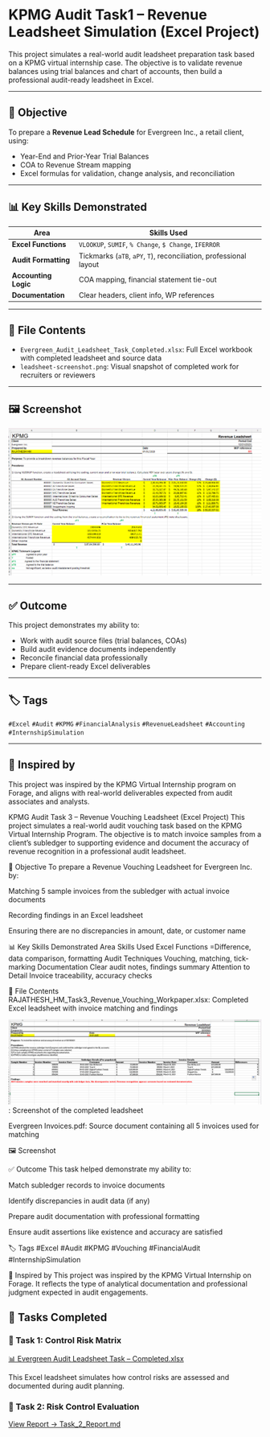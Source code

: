 # KPMG Audit Task1 – Revenue Leadsheet Simulation (Excel Project)

This project simulates a real-world audit leadsheet preparation task based on a KPMG virtual internship case. The objective is to validate revenue balances using trial balances and chart of accounts, then build a professional audit-ready leadsheet in Excel.

---

## 🧾 Objective
To prepare a **Revenue Lead Schedule** for Evergreen Inc., a retail client, using:
- Year-End and Prior-Year Trial Balances
- COA to Revenue Stream mapping
- Excel formulas for validation, change analysis, and reconciliation

---

## 📊 Key Skills Demonstrated

| Area                    | Skills Used                                      |
|-------------------------|--------------------------------------------------|
| **Excel Functions**     | `VLOOKUP`, `SUMIF`, `% Change`, `$ Change`, `IFERROR` |
| **Audit Formatting**    | Tickmarks (`aTB`, `aPY`, `T`), reconciliation, professional layout |
| **Accounting Logic**    | COA mapping, financial statement tie-out         |
| **Documentation**       | Clear headers, client info, WP references        |

---

## 📁 File Contents

- `Evergreen_Audit_Leadsheet_Task_Completed.xlsx`: Full Excel workbook with completed leadsheet and source data
- `leadsheet-screenshot.png`: Visual snapshot of completed work for recruiters or reviewers

---

## 🖼️ Screenshot

![Audit Leadsheet](leadsheet-screenshot.png)

---

## ✅ Outcome

This project demonstrates my ability to:
- Work with audit source files (trial balances, COAs)
- Build audit evidence documents independently
- Reconcile financial data professionally
- Prepare client-ready Excel deliverables

---

## 🏷️ Tags

`#Excel` `#Audit` `#KPMG` `#FinancialAnalysis` `#RevenueLeadsheet` `#Accounting` `#InternshipSimulation`

---

## 🔗 Inspired by

This project was inspired by the KPMG Virtual Internship program on Forage, and aligns with real-world deliverables expected from audit associates and analysts.

KPMG Audit Task 3 – Revenue Vouching Leadsheet (Excel Project)
This project simulates a real-world audit vouching task based on the KPMG Virtual Internship Program. The objective is to match invoice samples from a client’s subledger to supporting evidence and document the accuracy of revenue recognition in a professional audit leadsheet.

🧾 Objective
To prepare a Revenue Vouching Leadsheet for Evergreen Inc. by:

Matching 5 sample invoices from the subledger with actual invoice documents

Recording findings in an Excel leadsheet

Ensuring there are no discrepancies in amount, date, or customer name

📊 Key Skills Demonstrated
Area	Skills Used
Excel Functions	=Difference, data comparison, formatting
Audit Techniques	Vouching, matching, tick-marking
Documentation	Clear audit notes, findings summary
Attention to Detail	Invoice traceability, accuracy checks

📁 File Contents
RAJATHESH_HM_Task3_Revenue_Vouching_Workpaper.xlsx: Completed Excel leadsheet with invoice matching and findings

![Revenue Leadsheet](revenue-leadsheet.png)
: Screenshot of the completed leadsheet

Evergreen Invoices.pdf: Source document containing all 5 invoices used for matching

🖼️ Screenshot

✅ Outcome
This task helped demonstrate my ability to:

Match subledger records to invoice documents

Identify discrepancies in audit data (if any)

Prepare audit documentation with professional formatting

Ensure audit assertions like existence and accuracy are satisfied

🏷️ Tags
#Excel #Audit #KPMG #Vouching #FinancialAudit #InternshipSimulation

🔗 Inspired by
This project was inspired by the KPMG Virtual Internship on Forage. It reflects the type of analytical documentation and professional judgment expected in audit engagements.








## 📂 Tasks Completed
### 📂 Task 1: Control Risk Matrix

[📊 Evergreen Audit Leadsheet Task – Completed.xlsx](Evergreen_Audit_Leadsheet_Task_Completed.xlsx)

This Excel leadsheet simulates how control risks are assessed and documented during audit planning.



### 📄 Task 2: Risk Control Evaluation  
[View Report → Task_2_Report.md](Task_2_Risk_Control_Evaluation/Task_2_Report.md)







